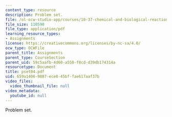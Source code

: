 ```yaml
---
content_type: resource
description: Problem set.
file: /ol-ocw-studio-app/courses/10-37-chemical-and-biological-reaction-engineering-spring-2007/659a14069887ece045bffae617aaf37b_pset04.pdf
file_size: 110590
file_type: application/pdf
learning_resource_types:
- Assignments
license: https://creativecommons.org/licenses/by-nc-sa/4.0/
ocw_type: OCWFile
parent_title: Assignments
parent_type: CourseSection
parent_uid: 59c5aafb-4d60-a558-f8cd-d39db174314a
resourcetype: Document
title: pset04.pdf
uid: 659a1406-9887-ece0-45bf-fae617aaf37b
video_files:
  video_thumbnail_file: null
video_metadata:
  youtube_id: null
---
```

Problem set.